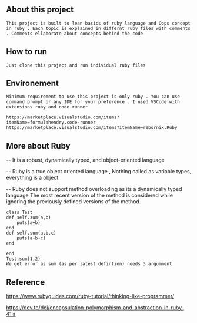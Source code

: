 ## About this project

    This project is built to lean basics of ruby language and Oops concept in ruby . Each topic is explained in differnt ruby files with comments . Comments ellaborate about concepts behind the code

## How to run
    Just clone this project and run individual ruby files

## Environement
    Minimum requirement to use this project is only ruby . You can use command prompt or any IDE for your preference . I used VSCode with extensions ruby and code runner
    
    https://marketplace.visualstudio.com/items?itemName=formulahendry.code-runner 
    https://marketplace.visualstudio.com/items?itemName=rebornix.Ruby 

## More about Ruby
-- It is a robust, dynamically typed, and object-oriented language

-- Ruby is a true object oriented language , Nothing called as variable types, everything is a object

-- Ruby does not support method overloading as its a dynamically  typed language
    The most recent version of the method is considered while ignoring the previously defined versions of the method.
    
    class Test
    def self.sum(a,b)
        puts(a+b)
    end
    def self.sum(a,b,c)
        puts(a+b+c)
    end
      
    end
    Test.sum(1,2)
    We get error as sum (as per latest defintion) needs 3 argumment

   



## Reference
https://www.rubyguides.com/ruby-tutorial/thinking-like-programmer/

https://dev.to/dej/encapsulation-polymorphism-and-abstraction-in-ruby-41ia


